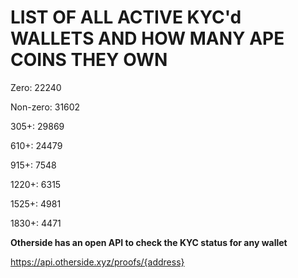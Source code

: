 # LIST OF ALL ACTIVE KYC'd WALLETS AND HOW MANY APE COINS THEY OWN

Zero: 22240

Non-zero: 31602

305+: 29869

610+: 24479

915+: 7548

1220+: 6315

1525+: 4981

1830+: 4471

**Otherside has an open API to check the KYC status for any wallet**

https://api.otherside.xyz/proofs/{address}
